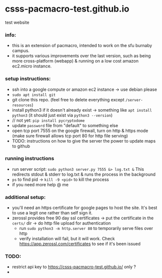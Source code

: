# csss-pacmacro-test.github.io
test website

### info:
- this is an extension of pacmacro, intended to work on the sfu burnaby campus.
- it supports various improvements over the last version, such as being more cross-platform (webapp) & running on a low cost amazon ec2.micro instance.

### setup instructions:
- ssh into a google compute or amazon ec2 instance -> use debian please
- `sudo apt install git`
- git clone this repo. (feel free to delete everything except `/server-resources`)
- install python3 if it doesn't already exist -> something like `apt install python3` (it should just exist via `python3 --version`)
- // not yet: `pip install pycryptodome`
- update `password` file from "default" to something else
- open tcp port 7555 on the google firewall, turn on http & https mode (make sure firewall allows tcp port 80 for http file serving)
- TODO: instructions on how to give the server the power to update maps to github

### running instructions
- run server script: `sudo python3 server.py 7555 &> log.txt &` This redirects stdout & stderr to log.txt & runs the process in the background 
- `ps` to find pid -> `kill -9 <pid>` to kill the process 
- if you need more help @ me

### additional setup:
- you'll need an https certificate for google pages to host the site. It's best to use a legit one rather than self sign it. 
- zerossl provides free 90 day ssl certificates -> put the certificate in the `certs/` dir -> do http file upload for authentication
  - run `sudo python3 -m http.server 80` to temporarily serve files over http
  - verify installation will fail, but it will work. Check https://app.zerossl.com/certificates to see if it's been issued

### TODO: 
- restrict api key to https://csss-pacmacro-test.github.io/ only ?
- 
